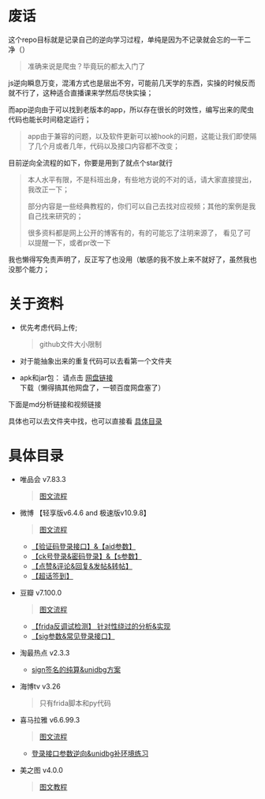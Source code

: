 # 废话

这个repo目标就是记录自己的逆向学习过程，单纯是因为不记录就会忘的一干二净（）

> 准确来说是爬虫？毕竟玩的都太入门了

js逆向瞬息万变，混淆方式也是层出不穷，可能前几天学的东西，实操的时候反而就不行了，这种适合直播课来学然后尽快实操；

而app逆向由于可以找到老版本的app，所以存在很长的时效性，编写出来的爬虫代码也能长时间稳定运行；

> app由于兼容的问题，以及软件更新可以被hook的问题，这能让我们即使隔了几个月或者几年，代码以及接口内容都不改变；

目前逆向全流程的如下，你要是用到了就点个star就行

> 本人水平有限，不是科班出身，有些地方说的不对的话，请大家直接提出，我改正一下；
>
> 部分内容是一些经典教程的，你们可以自己去找对应视频；其他的案例是我自己找来研究的；
>
> 很多资料都是网上公开的博客有的，有的可能忘了注明来源了， 看见了可以提醒一下，或者pr改一下

我也懒得写免责声明了，反正写了也没用（敏感的我不放上来不就好了，虽然我也没那个能力；



# 关于资料

- 优先考虑代码上传;

  > github文件大小限制

- 对于能抽象出来的重复代码可以去看第一个文件夹
- apk和jar包： 请点击 [网盘链接](https://pan.baidu.com/s/1f28fv9A39LruaMg4wx4QYA?pwd=uxw2) 下载（懒得搞其他网盘了，一顿百度网盘塞了）



下面是md分析链接和视频链接

具体也可以去文件夹中找，也可以直接看 [具体目录](#具体目录) 



# 具体目录

- 唯品会   v7.83.3

  > [图文流程](./3-app完整案例/1-唯品会/唯品会v7.83.3接口.md)



- 微博 【轻享版v6.4.6 and  极速版v10.9.8】

  > [图文流程](./3-app完整案例/2-微博/微博系列app接口逆向分析.md)
  
  - [【验证码登录接口】&【aid参数】](https://www.bilibili.com/video/BV17Xj2zHEKX/)
  - [【ck号登录&密码登录】&【s参数】](https://www.bilibili.com/video/BV1Cej9z2EWd/)
  - [【点赞&评论&回复&发帖&转帖】](https://www.bilibili.com/video/BV1kBjdzQEnz/)
  - [【超话签到】](https://www.bilibili.com/video/BV1usjdzaEG3/)
  
  
  
- 豆瓣 v7.100.0

  > [图文流程](./3-app完整案例/3-豆瓣/豆瓣app接口逆向分析.md)
  
  - [【frida反调试检测】 针对性绕过的分析&实现](https://www.bilibili.com/video/BV1gd7GzLEEM)
  - [【sig参数&常见登录接口】](https://www.bilibili.com/video/BV1Wx7czKEkt)



- 淘最热点 v2.3.3
  
  - [ sign签名的纯算&unidbg方案](https://www.bilibili.com/video/BV1E67AzeEhM)
  
  
  
- 海博tv v3.26

  > 只有frida脚本和py代码

  

- 喜马拉雅 v6.6.99.3
  
  > [图文流程](./3-app完整案例/6-喜马拉雅/喜马拉雅appV6.66.93逆向分析.md)
  
  - [登录接口参数逆向&unidbg补环境练习](https://www.bilibili.com/video/BV1AN7ezfEyc/)



- 美之图 v4.0.0

  > [图文教程](./3-app完整案例/7-美之图/美之图app接口逆向分析.md)